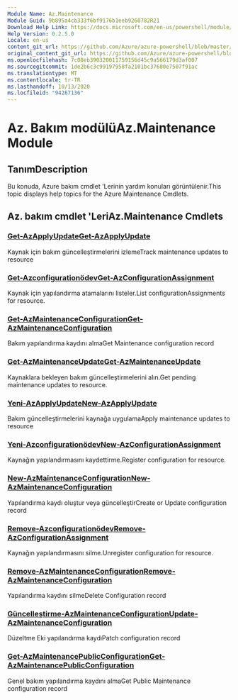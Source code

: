 ```yaml
---
Module Name: Az.Maintenance
Module Guid: 9b895a4cb333f6bf9176b1eeb9260782R21
Download Help Link: https://docs.microsoft.com/en-us/powershell/module/az.maintenance
Help Version: 0.2.5.0
Locale: en-us
content_git_url: https://github.com/Azure/azure-powershell/blob/master/src/Maintenance/Maintenance/help/Az.Maintenance.md
original_content_git_url: https://github.com/Azure/azure-powershell/blob/master/src/Maintenance/Maintenance/help/Az.Maintenance.md
ms.openlocfilehash: 7c08eb390320011759156d45c9a566179d3af007
ms.sourcegitcommit: 1de2b6c3c99197958fa2101bc37680e7507f91ac
ms.translationtype: MT
ms.contentlocale: tr-TR
ms.lasthandoff: 10/13/2020
ms.locfileid: "94267136"
---
```

# <span data-ttu-id="14d89-101">Az. Bakım modülü</span><span class="sxs-lookup"><span data-stu-id="14d89-101">Az.Maintenance Module</span></span>
## <span data-ttu-id="14d89-102">Tanım</span><span class="sxs-lookup"><span data-stu-id="14d89-102">Description</span></span>
<span data-ttu-id="14d89-103">Bu konuda, Azure bakım cmdlet 'Lerinin yardım konuları görüntülenir.</span><span class="sxs-lookup"><span data-stu-id="14d89-103">This topic displays help topics for the Azure Maintenance Cmdlets.</span></span>

## <span data-ttu-id="14d89-104">Az. bakım cmdlet 'Leri</span><span class="sxs-lookup"><span data-stu-id="14d89-104">Az.Maintenance Cmdlets</span></span>
### [<span data-ttu-id="14d89-105">Get-AzApplyUpdate</span><span class="sxs-lookup"><span data-stu-id="14d89-105">Get-AzApplyUpdate</span></span>](Get-AzApplyUpdate.md)
<span data-ttu-id="14d89-106">Kaynak için bakım güncelleştirmelerini izleme</span><span class="sxs-lookup"><span data-stu-id="14d89-106">Track maintenance updates to resource</span></span>

### [<span data-ttu-id="14d89-107">Get-Azconfigurationödev</span><span class="sxs-lookup"><span data-stu-id="14d89-107">Get-AzConfigurationAssignment</span></span>](Get-AzConfigurationAssignment.md)
<span data-ttu-id="14d89-108">Kaynak için yapılandırma atamalarını listeler.</span><span class="sxs-lookup"><span data-stu-id="14d89-108">List configurationAssignments for resource.</span></span>

### [<span data-ttu-id="14d89-109">Get-AzMaintenanceConfiguration</span><span class="sxs-lookup"><span data-stu-id="14d89-109">Get-AzMaintenanceConfiguration</span></span>](Get-AzMaintenanceConfiguration.md)
<span data-ttu-id="14d89-110">Bakım yapılandırma kaydını alma</span><span class="sxs-lookup"><span data-stu-id="14d89-110">Get Maintenance configuration record</span></span>

### [<span data-ttu-id="14d89-111">Get-AzMaintenanceUpdate</span><span class="sxs-lookup"><span data-stu-id="14d89-111">Get-AzMaintenanceUpdate</span></span>](Get-AzMaintenanceUpdate.md)
<span data-ttu-id="14d89-112">Kaynaklara bekleyen bakım güncelleştirmelerini alın.</span><span class="sxs-lookup"><span data-stu-id="14d89-112">Get pending maintenance updates to resource.</span></span>

### [<span data-ttu-id="14d89-113">Yeni-AzApplyUpdate</span><span class="sxs-lookup"><span data-stu-id="14d89-113">New-AzApplyUpdate</span></span>](New-AzApplyUpdate.md)
<span data-ttu-id="14d89-114">Bakım güncelleştirmelerini kaynağa uygulama</span><span class="sxs-lookup"><span data-stu-id="14d89-114">Apply maintenance updates to resource</span></span>

### [<span data-ttu-id="14d89-115">Yeni-Azconfigurationödev</span><span class="sxs-lookup"><span data-stu-id="14d89-115">New-AzConfigurationAssignment</span></span>](New-AzConfigurationAssignment.md)
<span data-ttu-id="14d89-116">Kaynağın yapılandırmasını kaydettirme.</span><span class="sxs-lookup"><span data-stu-id="14d89-116">Register configuration for resource.</span></span>

### [<span data-ttu-id="14d89-117">New-AzMaintenanceConfiguration</span><span class="sxs-lookup"><span data-stu-id="14d89-117">New-AzMaintenanceConfiguration</span></span>](New-AzMaintenanceConfiguration.md)
<span data-ttu-id="14d89-118">Yapılandırma kaydı oluştur veya güncelleştir</span><span class="sxs-lookup"><span data-stu-id="14d89-118">Create or Update configuration record</span></span>

### [<span data-ttu-id="14d89-119">Remove-Azconfigurationödev</span><span class="sxs-lookup"><span data-stu-id="14d89-119">Remove-AzConfigurationAssignment</span></span>](Remove-AzConfigurationAssignment.md)
<span data-ttu-id="14d89-120">Kaynağın yapılandırmasını silme.</span><span class="sxs-lookup"><span data-stu-id="14d89-120">Unregister configuration for resource.</span></span>

### [<span data-ttu-id="14d89-121">Remove-AzMaintenanceConfiguration</span><span class="sxs-lookup"><span data-stu-id="14d89-121">Remove-AzMaintenanceConfiguration</span></span>](Remove-AzMaintenanceConfiguration.md)
<span data-ttu-id="14d89-122">Yapılandırma kaydını silme</span><span class="sxs-lookup"><span data-stu-id="14d89-122">Delete Configuration record</span></span>

### [<span data-ttu-id="14d89-123">Güncelleştirme-AzMaintenanceConfiguration</span><span class="sxs-lookup"><span data-stu-id="14d89-123">Update-AzMaintenanceConfiguration</span></span>](Update-AzMaintenanceConfiguration.md)
<span data-ttu-id="14d89-124">Düzeltme Eki yapılandırma kaydı</span><span class="sxs-lookup"><span data-stu-id="14d89-124">Patch configuration record</span></span>

### [<span data-ttu-id="14d89-125">Get-AzMaintenancePublicConfiguration</span><span class="sxs-lookup"><span data-stu-id="14d89-125">Get-AzMaintenancePublicConfiguration</span></span>](Get-AzMaintenancePublicConfiguration.md)
<span data-ttu-id="14d89-126">Genel bakım yapılandırma kaydını alma</span><span class="sxs-lookup"><span data-stu-id="14d89-126">Get Public Maintenance configuration record</span></span>

